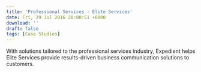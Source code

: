 ```yaml
---
title: 'Professional Services - Elite Services'
date: Fri, 29 Jul 2016 20:00:51 +0000
download: ''
draft: false
tags: [Case Studies]
---
```


With solutions tailored to the professional services industry, Expedient helps Elite Services provide results-driven business communication solutions to customers.